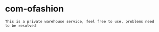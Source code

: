 # com-ofashion
    This is a private warehouse service, feel free to use, problems need to be resolved